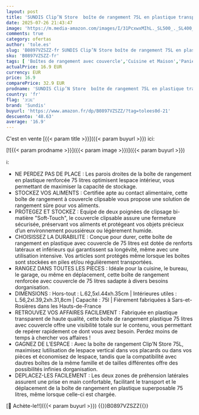 ```yaml
---
layout: post
title: 'SUNDIS Clip’N Store  boîte de rangement 75L en plastique transparent  renforcée avec couvercle clipsable  aptes au contact alimentaire  parois droites  superposable et combinable'
date: 2025-07-26 21:43:47
image: 'https://m.media-amazon.com/images/I/31PcxwxMIhL._SL500_._SL400_.jpg'
comments: true
category: ofertas
author: 'tole.es'
slug: 'B0897VZSZZ-fr SUNDIS Clip’N Store boîte de rangement 75L en plastique...'
sku: 'B0897VZSZZ-fr'
tags: [ 'Boîtes de rangement avec couvercle','Cuisine et Maison','Paniers et boîtes de rangement','Rangement et organisation','sundis','🇫🇷', ]
actualPrice: 16.9 EUR
currency: EUR
price: 16.9
comparePrice: 32.9 EUR
prodname: 'SUNDIS Clip’N Store  boîte de rangement 75L en plastique transparent  renforcée avec couvercle clipsable  aptes au contact alimentaire  parois droites  superposable et combinable'
country: 'fr'
flag: '🇫🇷'
brand: 'Sundis'
buyurl: 'https://www.amazon.fr/dp/B0897VZSZZ/?tag=tolees0d-21'
descuento: '48.63'
average: '16.9'
---
```


C'est en vente [{{< param title >}}]({{< param buyurl >}}) ici:

[![{{< param prodname >}}]({{< param image >}})]({{< param buyurl >}})

ℹ️:

- NE PERDEZ PAS DE PLACE : Les parois droites de la boîte de rangement en plastique renforcée 75 litres optimisent lespace intérieur, vous permettant de maximiser la capacité de stockage.
- STOCKEZ VOS ALIMENTS : Certifiée apte au contact alimentaire, cette boîte de rangement à couvercle clipsable vous propose une solution de rangement sûre pour vos aliments.
- PROTEGEZ ET STOCKEZ : Equipé de deux poignées de clipsage bi-matière "Soft-Touch", le couvercle clipsable assure une fermeture sécurisée, préservant vos aliments et protégeant vos objets précieux d’un environnement poussiéreux ou légèrement humide.
- CHOISISSEZ LA DURABILITE : Conçue pour durer, cette boîte de rangement en plastique avec couvercle de 75 litres est dotée de renforts latéraux et inférieurs qui garantissent sa longévité, même avec une utilisation intensive. Vos articles sont protégés même lorsque les boîtes sont stockées en piles et/ou régulièrement transportées.
- RANGEZ DANS TOUTES LES PIECES : Idéale pour la cuisine, le bureau, le garage, ou même en déplacement, cette boîte de rangement renforcée avec couvercle de 75 litres sadapte à divers besoins dorganisation.
- DIMENSIONS : Hors-tout : L.62,5xl.44xh.35cm | Intérieures utiles : L.56,2xl.39,2xh.31,8cm | Capacité : 75l | Fièrement fabriquées à Sars-et-Rosières dans les Hauts-de-France
- RETROUVEZ VOS AFFAIRES FACILEMENT : Fabriquée en plastique transparent de haute qualité, cette boîte de rangement plastique 75 litres avec couvercle offre une visibilité totale sur le contenu, vous permettant de repérer rapidement ce dont vous avez besoin. Perdez moins de temps à chercher vos affaires !
- GAGNEZ DE L’ESPACE : Avec la boîte de rangement Clip’N Store 75L, maximisez lutilisation de lespace vertical dans vos placards ou dans vos pièces et économisez de lespace, tandis que la compatibilité avec dautres boîtes de la même famille et de tailles différentes offre des possibilités infinies dorganisation.
- DEPLACEZ-LES FACILEMENT : Les deux zones de préhension latérales assurent une prise en main confortable, facilitant le transport et le déplacement de la boîte de rangement en plastique superposable 75 litres, même lorsque celle-ci est chargée.

[🛒 Achète-le!!]({{< param buyurl >}})
{{<world>}}B0897VZSZZ{{</world>}}
